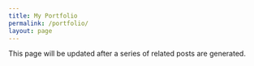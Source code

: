 ```yaml
---
title: My Portfolio
permalink: /portfolio/
layout: page
---
```


This page will be updated after a series of related posts are generated.

